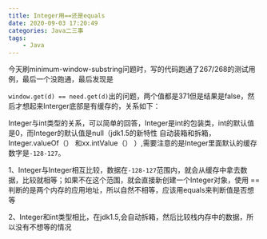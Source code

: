 ```yaml
---
title: Integer用==还是equals
date: 2020-09-03 17:20:49
categories: Java二三事
tags:
	- Java
---
```


今天刷minimum-window-substring问题时，写的代码跑通了267/268的测试用例，最后一个没跑通，最后发现是

`window.get(d) == need.get(d)`出的问题，两个值都是371但是结果是false，然后才想起来Interger底部是有缓存的，关系如下：

Integer与int类型的关系，可以简单的回答，Integer是int的包装类，int的默认值是0，而Integer的默认值是null（jdk1.5的新特性 自动装箱和拆箱，Integer.valueOf（） 和xx.intValue（） ）,需要注意的是Integer里面默认的缓存数字是`-128-127`。

1、Integer与Integer相互比较，数据在`-128-127`范围内，就会从缓存中拿去数据，比较就相等；如果不在这个范围，就会直接新创建一个Integer对象，使用 == 判断的是两个内存的应用地址，所以自然不相等，应该用equals来判断值是否想等

2、Integer和int类型相比，在jdk1.5,会自动拆箱，然后比较栈内存中的数据，所以没有不想等的情况

